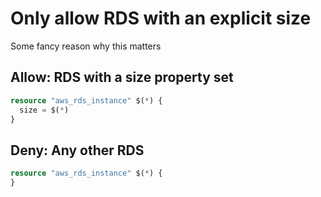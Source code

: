# Only allow RDS with an explicit size

Some fancy reason why this matters

## Allow: RDS with a size property set

```terraform
resource "aws_rds_instance" $(*) {
  size = $(*)
}
```

## Deny: Any other RDS

```terraform
resource "aws_rds_instance" $(*) {
}
